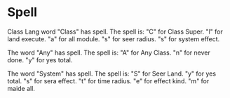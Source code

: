 # Spell

Class Lang word "Class" has spell.
The spell is:
"C" for Class Super.
"l" for land execute.
"a" for all module.
"s" for seer radius.
"s" for system effect.

The word "Any" has spell.
The spell is:
"A" for Any Class.
"n" for never done.
"y" for yes total.

The word "System" has spell.
The spell is:
"S" for Seer Land.
"y" for yes total.
"s" for sera effect.
"t" for time radius.
"e" for effect kind.
"m" for maide all.